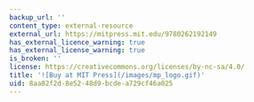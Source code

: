 ```yaml
---
backup_url: ''
content_type: external-resource
external_url: https://mitpress.mit.edu/9780262192149
has_external_licence_warning: true
has_external_license_warning: true
is_broken: ''
license: https://creativecommons.org/licenses/by-nc-sa/4.0/
title: '![Buy at MIT Press](/images/mp_logo.gif)'
uid: 8aa82f2d-8e52-48d9-bcde-a729cf46a025
---
```

